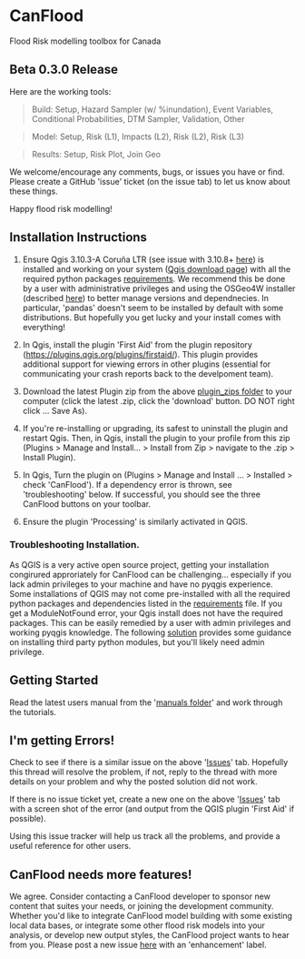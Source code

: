 # CanFlood
Flood Risk modelling toolbox for Canada

## Beta 0.3.0 Release

Here are the working tools:

>Build: Setup, Hazard Sampler (w/ %inundation), Event Variables, Conditional Probabilities, DTM Sampler, Validation, Other

>Model: Setup, Risk (L1), Impacts (L2), Risk (L2), Risk (L3)

>Results: Setup, Risk Plot, Join Geo

We welcome/encourage any comments, bugs, or issues you have or find. Please create a GitHub 'issue' ticket (on the issue tab) to let us know about these things.

Happy flood risk modelling!

## Installation Instructions 

1) Ensure Qgis 3.10.3-A Coruña LTR (see issue with 3.10.8+ [here](https://github.com/IBIGroupCanWest/CanFlood/issues/46)) is installed and working on your system ([Qgis download page](https://qgis.org/en/site/forusers/download.html)) with all the required python packages [requirements](https://github.com/IBIGroupCanWest/CanFlood/tree/master/requirements). We recommend this be done by a user with administrative privileges and using the OSGeo4W installer (described [here](https://github.com/IBIGroupCanWest/CanFlood/issues/47)) to better manage versions and dependnecies.  In particular, 'pandas' doesn't seem to be installed by default with some distributions.  But hopefully you get lucky and your install comes with everything!

2) In Qgis, install the plugin 'First Aid' from the plugin repository (https://plugins.qgis.org/plugins/firstaid/). This plugin provides additional support for viewing errors in other plugins (essential for communicating your crash reports back to the develpoment team).

3) Download the latest Plugin zip from the above [plugin_zips folder](https://github.com/IBIGroupCanWest/CanFlood/tree/master/plugin_zips) to your computer (click the latest .zip, click the 'download' button. DO NOT right click ... Save As).

4) If you're re-installing or upgrading, its safest to uninstall the plugin and restart Qgis.  Then, in Qgis, install the plugin to your profile from this zip  (Plugins > Manage and Install... > Install from Zip > navigate to the .zip > Install Plugin).

5) In Qgis, Turn the plugin on (Plugins > Manage and Install ... > Installed > check 'CanFlood'). If a dependency error is thrown, see 'troubleshooting' below.  If successful, you should see the three CanFlood buttons on your toolbar.

6) Ensure the plugin 'Processing' is similarly activated in QGIS.

### Troubleshooting Installation.

As QGIS is a very active open source project, getting your installation congirured approriately for CanFlood can be challenging... especially if you lack admin privileges to your machine and have no pyqgis experience. Some installations of QGIS may not come pre-installed with all the required python packages and dependencies listed in the [requirements](https://github.com/IBIGroupCanWest/CanFlood/tree/master/requirements) file.  If you get a ModuleNotFound error, your Qgis install does not have the required packages. This can be easily remedied by a user with admin privileges and working pyqgis knowledge.  The following [solution](https://github.com/IBIGroupCanWest/CanFlood/issues/6#issuecomment-592091488) provides some guidance on installing third party python modules, but you'll likely need admin privilege. 


## Getting Started

Read the latest users manual from the  '[manuals folder](https://github.com/IBIGroupCanWest/CanFlood/tree/master/manual)' and work through the tutorials.


## I'm getting Errors!
Check to see if there is a similar issue on the above '[Issues](https://github.com/IBIGroupCanWest/CanFlood/issues)' tab.  Hopefully this thread will resolve the problem, if not, reply to the thread with more details on your problem and why the posted solution did not work.

If there is no issue ticket yet, create a new one on the above '[Issues](https://github.com/IBIGroupCanWest/CanFlood/issues)' tab with a screen shot of the error (and output from the QGIS plugin 'First Aid' if possible). 

Using this issue tracker will help us track all the problems, and provide a useful reference for other users.

## CanFlood needs more features!
We agree. Consider contacting a CanFlood developer to sponsor new content that suites your needs, or joining the development community. Whether you'd like to integrate CanFlood model building with some existing local data bases, or integrate some other flood risk models into your analysis, or develop new output styles, the CanFlood project wants to hear from you. Please post a new issue [here](https://github.com/IBIGroupCanWest/CanFlood/issues/new) with an 'enhancement' label.
